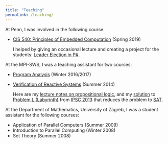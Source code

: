 ```yaml
---
title: "Teaching"
permalink: /teaching/
---
```


At Penn, I was involved in the following course:

* [CIS 540: Principles of Embedded Computation](https://www.seas.upenn.edu/~cis540/) (Spring 2019)

  I helped by giving an occasional lecture and creating a project for the students: [Leader Election in P#](https://github.com/fniksic/PSharp/blob/CIS540/CIS540Project/LeaderElection.md).

At the MPI-SWS, I was a teaching assistant for two courses:

* [Program Analysis](https://people.mpi-sws.org/~rayna/pa1617.html)
  (Winter 2016/2017)
* [Verification of Reactive Systems](https://wiki.mpi-sws.org/wiki/Courses/VRS) (Summer 2014)

  Here are my [lecture notes on propositional logic](/assets/files/propositional-logic.pdf), and my [solution](https://github.com/fniksic/labyrinth)
  to [Problem L (Labyrinth)](https://ipsc.ksp.sk/2013/real/problems/l.html) from [IPSC 2013](https://ipsc.ksp.sk/2013/problems) that reduces the problem to [SAT](https://en.wikipedia.org/wiki/Boolean_satisfiability_problem).

At the Department of Mathematics, University of Zagreb, I was a student assistant
for the following courses:

* Application of Parallel Computers (Summer 2009)
* Introduction to Parallel Computing (Winter 2008)
* Set Theory (Summer 2008)
